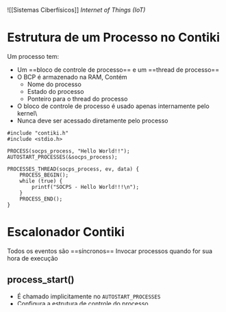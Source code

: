 ![[Sistemas Ciberfísicos]]
_Internet of Things (IoT)_
# Estrutura de um Processo no Contiki
Um processo tem:
- Um ==bloco de controle de processo== e um ==thread de processo==
- O BCP é armazenado na RAM, Contém
	- Nome do processo
	- Estado do processo
	- Ponteiro para o thread do processo
- O bloco de controle de processo é usado apenas internamente pelo kernel\
- Nunca deve ser acessado diretamente pelo processo
```
#include "contiki.h"
#include <stdio.h>

PROCESS(socps_process, "Hello World!!");
AUTOSTART_PROCESSES(&socps_process);

PROCESSES_THREAD(socps_process, ev, data) {
	PROCESS_BEGIN();
	while (true) {
		printf("SOCPS - Hello World!!!\n");
	}
	PROCESS_END();
}
```

# Escalonador Contiki
Todos os eventos são ==síncronos==
Invocar processos quando for sua hora de execução
## process_start()
- É chamado implicitamente no ```AUTOSTART_PROCESSES```
- Configura a estrutura de controle do processo
- Coloca o processo na lista do kernel de processos 
- É utilizado o algoritmo de fila, First-in First-out
# Protothread - Contiki
- Permite estruturar o código de forma que o sistema execute outras atividades quando o código estiver esperando que algo aconteça 
- São usados em vários sistemas como o linux 
- É uma função regular no ```C```
- Threads podem compartilhar um contexto de memória 
A função começa e termina com duas macros especiais, ```PT_BEGIN() e PT_END()``` 
## O processo implementa sua própria versão de protothreads
```
PROCESS_BEGIN()
PROCESS_END()
PROCESS_EXIT()
PROCESS_WAIT_EVENT()
```
# Eventos
## Assíncronos
Um processo é executado quando recebe um evento 
==Quando eventos assíncronos são postados, o evento é colocado na fila de eventos no kernel e entregue ao processo sequencialmente==  
## Síncronos
São entregues imediatamente quando postados, um atrás do outro
## Identificador de eventos
Eventos são identificados por um identificador de evento
Todos os eventos tem IDS específicos para identificar o tal processo